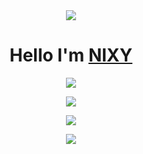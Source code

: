 <div align="center">
    <img src="https://github.com/nixyproject-cfd/vip/blob/main/nixy.jpg">
</div>

<h1 align="center">
  <b>Hello I'm<b> <a href="https://t.me/nixy_store" target="blank">NIXY</a> 
</h1>
<p align="center">
  <img width="auto" height="auto" src="https://github-readme-stats.vercel.app/api?username=nixyproject-cfd&show_icons=true&theme=chartreuse-dark&locale=id">
</p>
<p align="center">
  <img width="auto" height="auto" src="https://github-readme-stats.vercel.app/api/top-langs/?username=nixyproject-cfd&layout=compact&theme=chartreuse-dark">
</p>
<p align="center">
<a href="https://github.com/nixyproject-cfd/vip"><img width="auto" height="auto" src="https://github-readme-stats.vercel.app/api/pin/?username=nixyproject-cfd&repo=vip&theme=chartreuse-dark"></a>
</p>
<p align="center">
  <img width="auto" height="auto" src='https://github-profile-trophy.vercel.app/?username=nixyproject-cfd&theme=monokai&row=1&column=5&no-frame=true'
</p>
